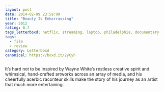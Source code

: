 ```yaml
---
layout: post 
date: 2014-02-09 23:59:00
title: "Beauty Is Embarrassing"
year: 2012
rating: 0.7
tags_letterboxd: netflix, streaming, laptop, philadelphia, documentary, Leah
tags:
  - film
  - review
category: Letterboxd
canonical: https://boxd.it/2yCyh
---
```


It’s hard not to be inspired by Wayne White’s restless creative spirit and whimsical, hand-crafted artworks across an array of media, and his cheerfully acerbic raconteur skills make the story of his journey as an artist that much more entertaining.